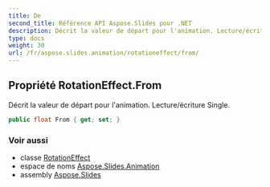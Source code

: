 ```yaml
---
title: De
second_title: Référence API Aspose.Slides pour .NET
description: Décrit la valeur de départ pour l'animation. Lecture/écriture Single.
type: docs
weight: 30
url: /fr/aspose.slides.animation/rotationeffect/from/
---
```


## Propriété RotationEffect.From

Décrit la valeur de départ pour l'animation. Lecture/écriture Single.

```csharp
public float From { get; set; }
```

### Voir aussi

* classe [RotationEffect](../../rotationeffect)
* espace de noms [Aspose.Slides.Animation](../../rotationeffect)
* assembly [Aspose.Slides](../../../)

<!-- NE PAS MODIFIER : généré par xmldocmd pour Aspose.Slides.dll -->